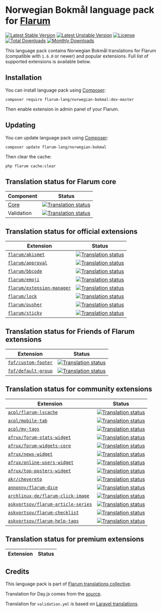 # Norwegian Bokmål language pack for [Flarum](https://flarum.org/)

[![Latest Stable Version](https://img.shields.io/packagist/v/flarum-lang/norwegian-bokmal?color=success&label=stable)](https://packagist.org/packages/flarum-lang/norwegian-bokmal) 
[![Latest Unstable Version](https://img.shields.io/packagist/v/flarum-lang/norwegian-bokmal?include_prereleases&label=unstable)](https://packagist.org/packages/flarum-lang/norwegian-bokmal) 
[![License](https://img.shields.io/packagist/l/flarum-lang/norwegian-bokmal)](https://packagist.org/packages/flarum-lang/norwegian-bokmal) 
[![Total Downloads](https://img.shields.io/packagist/dt/flarum-lang/norwegian-bokmal)](https://packagist.org/packages/flarum-lang/norwegian-bokmal/stats) 
[![Monthly Downloads](https://img.shields.io/packagist/dm/flarum-lang/norwegian-bokmal)](https://packagist.org/packages/flarum-lang/norwegian-bokmal/stats) 

This language pack contains Norwegian Bokmål translations for Flarum (compatible with `1.6.0` or newer) and popular extensions. Full list of supported extensions is available below.


## Installation

You can install language pack using [Composer](https://getcomposer.org/):

```console
composer require flarum-lang/norwegian-bokmal:dev-master
```

Then enable extension in admin panel of your Flarum.


## Updating

You can update language pack using [Composer](https://getcomposer.org/):

```console
composer update flarum-lang/norwegian-bokmal
```

Then clear the cache:

```console
php flarum cache:clear
```


## Translation status for Flarum core

| Component | Status |
| --- | --- |
| [Core](https://github.com/flarum/flarum-core) | [![Translation status](https://weblate.rob006.net/widgets/flarum/nb/core/svg-badge.svg)](https://weblate.rob006.net/projects/flarum/core/nb/) |
| Validation | [![Translation status](https://weblate.rob006.net/widgets/flarum/nb/validation/svg-badge.svg)](https://weblate.rob006.net/projects/flarum/validation/nb/) |


## Translation status for official extensions

<!-- flarum-extensions-list-start -->

| Extension | Status |
| --- | --- |
| [`flarum/akismet`](https://github.com/flarum/akismet) | [![Translation status](https://weblate.rob006.net/widgets/flarum/nb/flarum-akismet/svg-badge.svg)](https://weblate.rob006.net/projects/flarum/flarum-akismet/nb/) |
| [`flarum/approval`](https://github.com/flarum/approval) | [![Translation status](https://weblate.rob006.net/widgets/flarum/nb/flarum-approval/svg-badge.svg)](https://weblate.rob006.net/projects/flarum/flarum-approval/nb/) |
| [`flarum/bbcode`](https://github.com/flarum/bbcode) | [![Translation status](https://weblate.rob006.net/widgets/flarum/nb/flarum-bbcode/svg-badge.svg)](https://weblate.rob006.net/projects/flarum/flarum-bbcode/nb/) |
| [`flarum/emoji`](https://github.com/flarum/emoji) | [![Translation status](https://weblate.rob006.net/widgets/flarum/nb/flarum-emoji/svg-badge.svg)](https://weblate.rob006.net/projects/flarum/flarum-emoji/nb/) |
| [`flarum/extension-manager`](https://github.com/flarum/extension-manager) | [![Translation status](https://weblate.rob006.net/widgets/flarum/nb/flarum-extension-manager/svg-badge.svg)](https://weblate.rob006.net/projects/flarum/flarum-extension-manager/nb/) |
| [`flarum/lock`](https://github.com/flarum/lock) | [![Translation status](https://weblate.rob006.net/widgets/flarum/nb/flarum-lock/svg-badge.svg)](https://weblate.rob006.net/projects/flarum/flarum-lock/nb/) |
| [`flarum/pusher`](https://github.com/flarum/pusher) | [![Translation status](https://weblate.rob006.net/widgets/flarum/nb/flarum-pusher/svg-badge.svg)](https://weblate.rob006.net/projects/flarum/flarum-pusher/nb/) |
| [`flarum/sticky`](https://github.com/flarum/sticky) | [![Translation status](https://weblate.rob006.net/widgets/flarum/nb/flarum-sticky/svg-badge.svg)](https://weblate.rob006.net/projects/flarum/flarum-sticky/nb/) |

<!-- flarum-extensions-list-stop -->


## Translation status for Friends of Flarum extensions

<!-- fof-extensions-list-start -->

| Extension | Status |
| --- | --- |
| [`fof/custom-footer`](https://github.com/FriendsOfFlarum/custom-footer) | [![Translation status](https://weblate.rob006.net/widgets/flarum/nb/fof-custom-footer/svg-badge.svg)](https://weblate.rob006.net/projects/flarum/fof-custom-footer/nb/) |
| [`fof/default-group`](https://github.com/FriendsOfFlarum/default-group) | [![Translation status](https://weblate.rob006.net/widgets/flarum/nb/fof-default-group/svg-badge.svg)](https://weblate.rob006.net/projects/flarum/fof-default-group/nb/) |

<!-- fof-extensions-list-stop -->


## Translation status for community extensions

<!-- various-extensions-list-start -->

| Extension | Status |
| --- | --- |
| [`acpl/flarum-lscache`](https://github.com/android-com-pl/flarum-lscache) | [![Translation status](https://weblate.rob006.net/widgets/flarum/nb/acpl-lscache/svg-badge.svg)](https://weblate.rob006.net/projects/flarum/acpl-lscache/nb/) |
| [`acpl/mobile-tab`](https://github.com/android-com-pl/mobile-tab) | [![Translation status](https://weblate.rob006.net/widgets/flarum/nb/acpl-mobile-tab/svg-badge.svg)](https://weblate.rob006.net/projects/flarum/acpl-mobile-tab/nb/) |
| [`acpl/my-tags`](https://github.com/android-com-pl/my-tags) | [![Translation status](https://weblate.rob006.net/widgets/flarum/nb/acpl-my-tags/svg-badge.svg)](https://weblate.rob006.net/projects/flarum/acpl-my-tags/nb/) |
| [`afrux/forum-stats-widget`](https://github.com/afrux/forum-stats-widget) | [![Translation status](https://weblate.rob006.net/widgets/flarum/nb/afrux-forum-stats-widget/svg-badge.svg)](https://weblate.rob006.net/projects/flarum/afrux-forum-stats-widget/nb/) |
| [`afrux/forum-widgets-core`](https://github.com/afrux/forum-widgets-core) | [![Translation status](https://weblate.rob006.net/widgets/flarum/nb/afrux-forum-widgets-core/svg-badge.svg)](https://weblate.rob006.net/projects/flarum/afrux-forum-widgets-core/nb/) |
| [`afrux/news-widget`](https://github.com/afrux/news-widget) | [![Translation status](https://weblate.rob006.net/widgets/flarum/nb/afrux-news-widget/svg-badge.svg)](https://weblate.rob006.net/projects/flarum/afrux-news-widget/nb/) |
| [`afrux/online-users-widget`](https://github.com/afrux/online-users-widget) | [![Translation status](https://weblate.rob006.net/widgets/flarum/nb/afrux-online-users-widget/svg-badge.svg)](https://weblate.rob006.net/projects/flarum/afrux-online-users-widget/nb/) |
| [`afrux/top-posters-widget`](https://github.com/afrux/top-posters-widget) | [![Translation status](https://weblate.rob006.net/widgets/flarum/nb/afrux-top-posters-widget/svg-badge.svg)](https://weblate.rob006.net/projects/flarum/afrux-top-posters-widget/nb/) |
| [`akr/chevereto`](https://github.com/AKR-Developers/flarum-chevereto) | [![Translation status](https://weblate.rob006.net/widgets/flarum/nb/akr-chevereto/svg-badge.svg)](https://weblate.rob006.net/projects/flarum/akr-chevereto/nb/) |
| [`annonny/flarum-dice`](https://github.com/mizhiyugan529/flarum-dice) | [![Translation status](https://weblate.rob006.net/widgets/flarum/nb/annonny-dice/svg-badge.svg)](https://weblate.rob006.net/projects/flarum/annonny-dice/nb/) |
| [`archlinux-de/flarum-click-image`](https://github.com/archlinux-de/flarum-click-image) | [![Translation status](https://weblate.rob006.net/widgets/flarum/nb/archlinux-de-click-image/svg-badge.svg)](https://weblate.rob006.net/projects/flarum/archlinux-de-click-image/nb/) |
| [`askvortsov/flarum-article-series`](https://github.com/askvortsov1/flarum-article-series) | [![Translation status](https://weblate.rob006.net/widgets/flarum/nb/askvortsov-article-series/svg-badge.svg)](https://weblate.rob006.net/projects/flarum/askvortsov-article-series/nb/) |
| [`askvortsov/flarum-checklist`](https://github.com/askvortsov1/flarum-checklist) | [![Translation status](https://weblate.rob006.net/widgets/flarum/nb/askvortsov-checklist/svg-badge.svg)](https://weblate.rob006.net/projects/flarum/askvortsov-checklist/nb/) |
| [`askvortsov/flarum-help-tags`](https://github.com/askvortsov1/flarum-help-tags) | [![Translation status](https://weblate.rob006.net/widgets/flarum/nb/askvortsov-help-tags/svg-badge.svg)](https://weblate.rob006.net/projects/flarum/askvortsov-help-tags/nb/) |

<!-- various-extensions-list-stop -->


## Translation status for premium extensions

<!-- premium-extensions-list-start -->

| Extension | Status |
| --- | --- |

<!-- premium-extensions-list-stop -->


## Credits

This language pack is part of [Flarum translations collective](https://github.com/rob006-software/flarum-translations).

Translation for Day.js comes from the [source](https://github.com/iamkun/dayjs/blob/v1.10.4/src/locale/nb.js).

Translation for `validation.yml` is based on [Laravel translations](https://github.com/Laravel-Lang/lang/blob/8.1.3/src/nb/validation.php).

